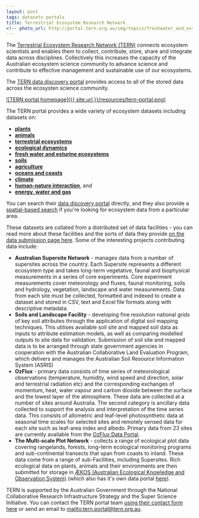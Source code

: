 ```yaml
---
layout: post
tags: datasets portals
title: Terrestrial Ecosystem Research Network
<!-- photo_url: http://portal.tern.org.au/img/topics/freshwater_and_estuarine_processes.png -->
---
```


The [Terrestrial Ecosystem Research Network (TERN)](http://www.tern.org.au/What-is-TERN-pg22570.html) connects ecosystem scientists and enables them to collect, contribute, store, share and integrate data across disciplines. Collectively this increases the capacity of the Australian ecosystem science community to advance science and contribute to effective management and sustainable use of our ecosystems. 

The [TERN data discovery portal](http://portal.tern.org.au/ "TERN portal") provides access to all of the stored data across the ecosysten science community.

[![TERN portal homepage]({{ site.url }}/resources/tern-portal.png)](http://portal.tern.org.au/ "TERN portal")

The TERN portal provides a wide variety of ecosystem datasets including datasets on:

- [**plants**](http://portal.tern.org.au/search#!/q=%28verte*%20OR%20inverte*%29%20OR%20%28fauna%20OR%20animal%29%20OR%20%28flora%20OR%20plant%29%20OR%20%28species%20OR%20biota%29%20OR%20biodiversity/p=1/tab=collection/num=10)
- [**animals**](http://portal.tern.org.au/search#!/q=%28vegetation%20OR%20revegetation%29%20OR%20biomass%20OR%20canopy%20OR%20reforestation%20OR%20carbon%20OR%20%22tree%20ring*%22/p=1/tab=collection/num=10)
- [**terrestrial ecosystems**](http://portal.tern.org.au/search#!/q=%28terrestrial%20OR%20ecosystem%29%20OR%20%28wetlands%20OR%20grass*%20OR%20forest%20OR%20habitat%29%20OR%20%28land%20OR%20desert%20OR%20islands%20OR%20savannas%29/p=1/tab=collection/num=10)
- [**ecological dynamics**](http://portal.tern.org.au/search#!/q=%28ecosystem%20OR%20ecology%29%20OR%20dynamics%20OR%20%22fire%20AND%20ecology%22%20OR%20%22species%20AND%20interaction%22%20OR%20invasive%20/p=1/tab=collection/num=10)
- [**fresh water and esturine ecosystems**](http://portal.tern.org.au/search#!/q=%28%22fresh%20water%22%20OR%20freshwater%29%20OR%20%28estuarine%20OR%20riparian%29%20OR%20%28hydro*%20OR%20%22surface%20water%22%20OR%20%22ground%20water%22%20OR%20%22water%20quality%22%29%20OR%20%28creek%20OR%20river*%20OR%20stream*%20OR%20lake*%29%20OR%20%28flood*%20OR%20flow*%29%20OR%20%28glacier*%20OR%20snow%20OR%20ice%29/p=1/tab=collection/num=10)
- [**soils**](http://portal.tern.org.au/search#!/q=%22land%20surface%22%20OR%20soil*%20OR%20erosion%20OR%20sedimen*%20OR%20land*%20OR%20topography%20OR%20%22frozen%20AND%20land%22%20OR%20%22soil%20AND%20salinity%22/p=1/tab=collection/num=10)
- [**agriculture**](http://portal.tern.org.au/search#!/q=%28agricultur*%20OR%20farm%20OR%20pastoral%20OR%20pastur*%29%20OR%20%28graz*%20OR%20crop*%20OR%20irrigation%29%20OR%20%28conserv*%20OR%20manage*%29/p=1/tab=collection/num=10)
- [**oceans and coasts**](http://portal.tern.org.au/search#!/q=%28coast*%20OR%20ocean*%29%20OR%20marine%20OR%20beach%20OR%20bathmetry%20OR%20tide*%20OR%20aqua*%20OR%20sea*%20OR%20saltwa*%20OR%20storm%20OR%20shoreline%20OR%20wave*%20OR%20salinity/p=1/tab=collection/num=10)
- [**climate**](http://portal.tern.org.au/search#!/q=climate%20OR%20%28index%20OR%20indice*%29%20OR%20anomaly%20OR%20oscillation%20OR%20pattern/p=1/tab=collection/num=10)
- [**human-nature interaction**](http://portal.tern.org.au/search#!/q=%28human*%20OR%20%22human%20impact%22%29%20OR%20survey%20OR%20boundaries%20OR%20economi*%20OR%20productio*%20OR%20behav*%20OR%20infrastructure%20OR%20%22land%20management%22%20OR%20harzard*/p=1/tab=collection/num=10), and
- [**energy, water and gas**](http://portal.tern.org.au/search#!/q=energy%20OR%20gas%20OR%20flux*%20OR%20atmospher*%20OR%20cloud%20OR%20air%20OR%20Pheno*%20OR%20radia*%20OR%20vapo*%20OR%20wind*%20OR%20precipitation%20OR%20rain/p=1/tab=collection/num=10)

You can search their [data discovery portal](http://portal.tern.org.au/) directly, and they also provide a [spatial-based search](http://portal.tern.org.au/search#!/mapSearch=1) if you're looking for ecosystem data from a particular area. 

These datasets are collated from a distributed set of data facilities - you can read more about these facilities and the sorts of data they provide [on the data submission page here](http://portal.tern.org.au/home/submitdata). Some of the interesting projects contributing data include:

- **Australian Supersite Network** - manages data from a number of supersites across the country. Each Supersite represents a different ecosystem type and takes long-term vegetative, faunal and biophysical measurements in a series of core experiments. Core experiment measurements cover meteorology and fluxes, faunal monitoring, soils and hydrology, vegetation, landscape and water measurements. Data from each site must be collected, formatted and indexed to create a dataset and stored in CSV, text and Excel file formats along with descriptive metadata.
- **Soils and Landscape Facility** - developing fine resolution national grids of key soil attributes through the application of digital soil mapping techniques. This utilises available soil site and mapped soil data as inputs to attribute estimation models, as well as comparing modelled outputs to site data for validation. Submission of soil site and mapped data is to be arranged through state government agencies in cooperation with the Australian Collaborative Land Evaluation Program, which delivers and manages the Australian Soil Resource Information System (ASRIS)
- **OzFlux** - primary data consists of time series of meteorological observations (temperature, humidity, wind speed and direction, solar and terrestrial radiation etc) and the corresponding exchanges of momentum, heat, water vapour and carbon dioxide between the surface and the lowest layer of the atmosphere. These data are collected at a number of sites around Australia. The second category is ancillary data collected to support the analysis and interpretation of the time series data. This consists of allometric and leaf-level photosynthetic data at seasonal time scales for selected sites and remotely sensed data for each site such as leaf-area index and albedo. Primary data from 23 sites are currently available from the [OzFlux Data Portal](http://ozflux.its.monash.edu.au/ecosystem/home).
- **The Multi-scale Plot Network** - collects a range of ecological plot data covering rangelands, forests, long-term ecological monitoring programs and sub-continental transects that span from coasts to inland. These data come from a range of sub-Facilities, including Supersites. Rich ecological data on plants, animals and their environments are then submitted for storage in [ÆKOS (Australian Ecological Knowledge and Observation System)](http://www.ecoinformatics.org.au/) (which also has it's own data portal [here](http://www.aekos.org.au/home)).

TERN is supported by the Australian Government through the National Collaborative Research Infrastructure Strategy and the Super Science Initiative. You can contact the TERN portal team [using their contact form here](http://portal.tern.org.au/contact) or send an email to <mailto:tern.portal@tern.org.au>.